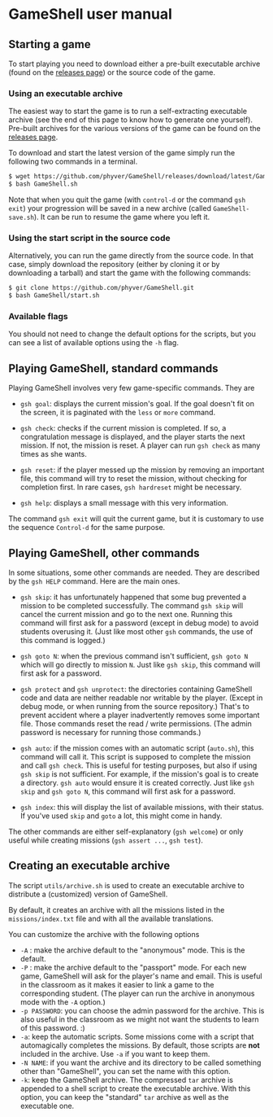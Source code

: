 GameShell user manual
=====================


Starting a game
---------------

To start playing you need to download either a pre-built executable archive
(found on the [releases page](https://github.com/phyver/GameShell/releases))
or the source code of the game.

### Using an executable archive

The easiest way to start the game is to run a self-extracting executable
archive (see the end of this page to know how to generate one yourself).
Pre-built archives for the various versions of the game can be found on the
[releases page](https://github.com/phyver/GameShell/releases).

To download and start the latest version of the game simply run the following
two commands in a terminal.
```sh
$ wget https://github.com/phyver/GameShell/releases/download/latest/GameShell.sh
$ bash GameShell.sh
```

Note that when you quit the game (with `control-d` or the command `gsh exit`)
your progression will be saved in a new archive (called `GameShell-save.sh`).
It can be run to resume the game where you left it.

### Using the start script in the source code

Alternatively, you can run the game directly from the source code. In that
case, simply download the repository (either by cloning it or by downloading
a tarball) and start the game with the following commands:
```sh
$ git clone https://github.com/phyver/GameShell.git
$ bash GameShell/start.sh
```

### Available flags

You should not need to change the default options for the scripts, but you
can see a list of available options using the `-h` flag.


Playing GameShell, standard commands
------------------------------------

Playing GameShell involves very few game-specific commands. They are

* `gsh goal`: displays the current mission's goal. If the goal doesn't fit on
  the screen, it is paginated with the `less` or `more` command.

* `gsh check`: checks if the current mission is completed. If so, a
  congratulation message is displayed, and the player starts the next mission.
  If not, the mission is reset.
  A player can run `gsh check` as many times as she wants.

* `gsh reset`: if the player messed up the mission by removing an important
  file, this command will try to reset the mission, without checking for
  completion first.
  In rare cases, `gsh hardreset` might be necessary.

* `gsh help`: displays a small message with this very information.


The command `gsh exit` will quit the current game, but it is customary to use
the sequence `Control-d` for the same purpose.



Playing GameShell, other commands
---------------------------------

In some situations, some other commands are needed. They are described by the
`gsh HELP` command. Here are the main ones.

* `gsh skip`: it has unfortunately happened that some bug prevented a mission
  to be completed successfully. The command `gsh skip` will cancel the
  current mission and go to the next one. Running this command will first ask
  for a password (except in debug mode) to avoid students overusing it. (Just
  like most other `gsh` commands, the use of this command is logged.)

* `gsh goto N`: when the previous command isn't sufficient, `gsh goto N`
  which will go directly to mission `N`. Just like `gsh skip`, this command
  will first ask for a password.

* `gsh protect` and `gsh unprotect`: the directories containing GameShell code
  and data are neither readable nor writable by the player. (Except in debug
  mode, or when running from the source repository.) That's to prevent
  accident where a player inadvertently removes some important file. Those
  commands reset the read / write permissions. (The admin password is
  necessary for running those commands.)

* `gsh auto`: if the mission comes with an automatic script (`auto.sh`), this
  command will call it. This script is supposed to complete the mission and
  call `gsh check`.
  This is useful for testing purposes, but also if using `gsh skip` is not
  sufficient. For example, if the mission's goal is to create a directory.
  `gsh auto` would ensure it is created correctly.
  Just like `gsh skip` and `gsh goto N`, this command will first ask for a
  password.

* `gsh index`: this will display the list of available missions, with their
  status. If you've used `skip` and `goto` a lot, this might come in handy.

The other commands are either self-explanatory (`gsh welcome`) or only useful
while creating missions (`gsh assert ...`, `gsh test`).



Creating an executable archive
------------------------------

The script `utils/archive.sh` is used to create an executable archive to
distribute a (customized) version of GameShell.

By default, it creates an archive with all the missions listed in the
`missions/index.txt` file and with all the available translations.

You can customize the archive with the following options

* `-A` : make the archive default to the "anonymous" mode. This is the
  default.
* `-P` : make the archive default to the "passport" mode. For each new game,
  GameShell will ask for the player's name and email. This is useful in the
  classroom as it makes it easier to link a game to the corresponding student.
  (The player can run the archive in anonymous mode with the `-A` option.)
* `-p PASSWORD`: you can choose the admin password for the archive. This is
  also useful in the classroom as we might not want the students to learn of
  this password. :)
* `-a`: keep the automatic scripts. Some missions come with a script that
  automagically completes the missions. By default, those scripts are **not**
  included in the archive. Use `-a` if you want to keep them.
* `-N NAME`: if you want the archive and its directory to be called something
  other than "GameShell", you can set the name with this option.
* `-k`: keep the GameShell archive. The compressed `tar` archive is appended
  to a shell script to create the executable archive. With this option, you
  can keep the "standard" `tar` archive as well as the executable one.
